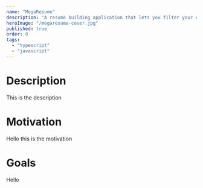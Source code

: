 ```yaml
---
name: "MegaResume"
description: "A resume building application that lets you filter your experience"
heroImage: "/megaresume-cover.jpg"
published: true
order: 0
tags:
  - "typescript"
  - "javascript"
---
```


# Description

This is the description

# Motivation

Hello this is the motivation

# Goals

Hello
